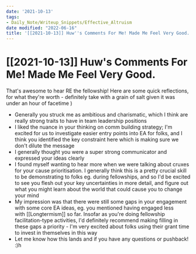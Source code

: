 ```yaml
---
date: '2021-10-13'
tags:
- Daily_Note/Writeup_Snippets/Effective_Altruism
date modified: "2022-06-16"
title: '[[2021-10-13]] Huw''s Comments For Me! Made Me Feel Very Good.'
---
```


# [[2021-10-13]] Huw's Comments For Me! Made Me Feel Very Good.
That's awesome to hear RE the fellowship! Here are some quick reflections, for what they're worth - definitely take with a grain of salt given it was under an hour of facetime )

- Generally you struck me as ambitious and charismatic, which I think are really strong traits to have in team leadership positions
- I liked the nuance in your thinking on comm building strategy; I'm excited for us to investigate easier entry points into EA for folks, and I think you identified the key constraint here which is making sure we don't dilute the message
- I generally thought you were a super strong communicator and expressed your ideas clearly
- I found myself wanting to hear more when we were talking about cruxes for your cause prioritisation. I generally think this is a pretty crucial skill to be demonstrating to folks eg. during fellowships, and so I'd be excited to see you flesh out your key uncertainties in more detail, and figure out what you might learn about the world that could cause you to change your mind
- My impression was that there were still some gaps in your engagement with some core EA ideas, eg. you mentioned having engaged less with [[Longtermism]] so far. Insofar as you're doing fellowship facilitation-type activities, I'd definitely recommend making filling in these gaps a priority - I'm very excited about folks using their grant time to invest in themselves in this way
- Let me know how this lands and if you have any questions or pushback! :)h
